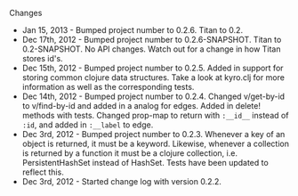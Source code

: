 Changes 
* Jan 15, 2013 - Bumped project number to 0.2.6. Titan to 0.2. 
* Dec 17th, 2012 - Bumped project number to 0.2.6-SNAPSHOT. Titan to
  0.2-SNAPSHOT. No API changes. Watch out for a change in how Titan
  stores id's.
* Dec 15th, 2012 - Bumped project number to 0.2.5. Added in support
  for storing common clojure data structures. Take a look at kyro.clj
  for more information as well as the corresponding tests.
* Dec 14th, 2012 - Bumped project number to 0.2.4. Changed v/get-by-id
  to v/find-by-id and added in a analog for edges. Added in delete!
  methods with tests. Changed prop-map to return with `:__id__` instead
  of `:id`, and added in `:__label` to edge. 
* Dec 3rd, 2012 - Bumped project number to 0.2.3. Whenever a key of an
  object is returned, it must be a keyword. Likewise, whenever a
  collection is returned by a function it must be a clojure
  collection, i.e. PersistentHashSet instead of HashSet. Tests have
  been updated to reflect this. 
* Dec 3rd, 2012 - Started change log with version 0.2.2. 

